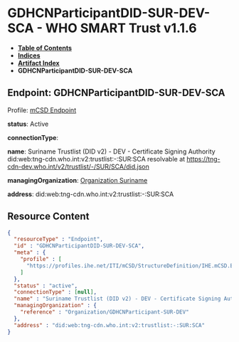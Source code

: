 # GDHCNParticipantDID-SUR-DEV-SCA - WHO SMART Trust v1.1.6

* [**Table of Contents**](toc.md)
* [**Indices**](indices.md)
* [**Artifact Index**](artifacts.md)
* **GDHCNParticipantDID-SUR-DEV-SCA**

## Endpoint: GDHCNParticipantDID-SUR-DEV-SCA

Profile: [mCSD Endpoint](https://profiles.ihe.net/ITI/mCSD/4.0.0/StructureDefinition-IHE.mCSD.Endpoint.html)

**status**: Active

**connectionType**: 

**name**: Suriname Trustlist (DID v2) - DEV - Certificate Signing Authority did:web:tng-cdn.who.int:v2:trustlist:-:SUR:SCA resolvable at https://tng-cdn-dev.who.int/v2/trustlist/-/SUR/SCA/did.json

**managingOrganization**: [Organization Suriname](Organization-GDHCNParticipant-SUR-DEV.md)

**address**: did:web:tng-cdn.who.int:v2:trustlist:-:SUR:SCA



## Resource Content

```json
{
  "resourceType" : "Endpoint",
  "id" : "GDHCNParticipantDID-SUR-DEV-SCA",
  "meta" : {
    "profile" : [
      "https://profiles.ihe.net/ITI/mCSD/StructureDefinition/IHE.mCSD.Endpoint"
    ]
  },
  "status" : "active",
  "connectionType" : [null],
  "name" : "Suriname Trustlist (DID v2) - DEV - Certificate Signing Authority\ndid:web:tng-cdn.who.int:v2:trustlist:-:SUR:SCA\nresolvable at https://tng-cdn-dev.who.int/v2/trustlist/-/SUR/SCA/did.json",
  "managingOrganization" : {
    "reference" : "Organization/GDHCNParticipant-SUR-DEV"
  },
  "address" : "did:web:tng-cdn.who.int:v2:trustlist:-:SUR:SCA"
}

```
